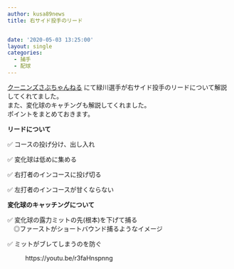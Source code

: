 ```yaml
---
author: kusa89news
title: 右サイド投手のリード


date: '2020-05-03 13:25:00'
layout: single
categories:
  - 捕手
  - 配球
---
```


[クーニンズさぶちゃんねる](https://www.youtube.com/channel/UCgx5ymxhPZ6W3MMkvBXPPKQ) にて緑川選手が右サイド投手のリードについて解説してくれてました。  
また、変化球のキャチングも解説してくれました。  
ポイントをまとめておきます。

**リードについて**

✅ コースの投げ分け、出し入れ

✅ 変化球は低めに集める

✅ 右打者のインコースに投げ切る

✅ 左打者のインコースが甘くならない

**変化球のキャッチングについて**

✅ 変化球の露力ミットの先(根本)を下げて捕る  
　◎ファーストがショートバウンド捕るようなイメージ

✅ ミットがブレてしまうのを防ぐ

<figure class="wp-block-embed-youtube wp-block-embed is-type-video is-provider-youtube wp-embed-aspect-16-9 wp-has-aspect-ratio">

<div class="wp-block-embed__wrapper">https://youtu.be/r3faHnspnng</div>

</figure>